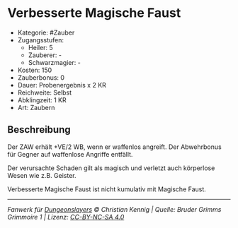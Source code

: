 # Verbesserte Magische Faust

- Kategorie: #Zauber
- Zugangsstufen:
  - Heiler: 5
  - Zauberer: -
  - Schwarzmagier: -
- Kosten: 150
- Zauberbonus: 0
- Dauer: Probenergebnis x 2 KR
- Reichweite: Selbst
- Abklingzeit: 1 KR
- Art: Zaubern

## Beschreibung

Der ZAW erhält +VE/2 WB, wenn er waffenlos angreift. Der Abwehrbonus für Gegner auf waffenlose Angriffe entfällt.

Der verursachte Schaden gilt als magisch und verletzt auch körperlose Wesen wie z.B. Geister.

Verbesserte Magische Faust ist nicht kumulativ mit Magische Faust.

---

_Fanwerk für [Dungeonslayers](https://www.dungeonslayers.net/) © Christian Kennig | Quelle: Bruder Grimms Grimmoire 1 | Lizenz: [CC-BY-NC-SA 4.0](https://creativecommons.org/licenses/by-nc-sa/4.0/deed.de)_
